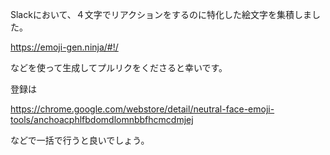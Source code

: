 Slackにおいて、４文字でリアクションをするのに特化した絵文字を集積しました。

https://emoji-gen.ninja/#!/

などを使って生成してプルリクをくださると幸いです。

登録は

https://chrome.google.com/webstore/detail/neutral-face-emoji-tools/anchoacphlfbdomdlomnbbfhcmcdmjej

などで一括で行うと良いでしょう。

